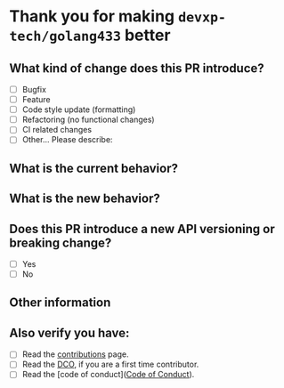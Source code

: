 # Thank you for making `devxp-tech/golang433` better

## What kind of change does this PR introduce?
<!-- Please check the one that applies to this PR using "x". -->
* [ ] Bugfix
* [ ] Feature
* [ ] Code style update (formatting)
* [ ] Refactoring (no functional changes)
* [ ] CI related changes
* [ ] Other... Please describe:

## What is the current behavior?
<!-- Please describe the current behavior that you are modifying or linking to a relevant issue. -->

## What is the new behavior?
<!-- Please describe the current desired behavior that you are modifying or linking to a relevant issue. -->

## Does this PR introduce a new API versioning or breaking change?

* [ ] Yes
* [ ] No

<!-- If this PR contains a breaking change, please describe the impact and migration path for existing applications below. -->

## Other information
## Also verify you have:

* [ ] Read the [contributions](../CONTRIBUTING.md) page.
* [ ] Read the [DCO](../DCO), if you are a first time contributor.
* [ ] Read the [code of conduct]([Code of Conduct](https://github.com/devxp-tech/.github/blob/main/CODE_OF_CONDUCT.md)).
